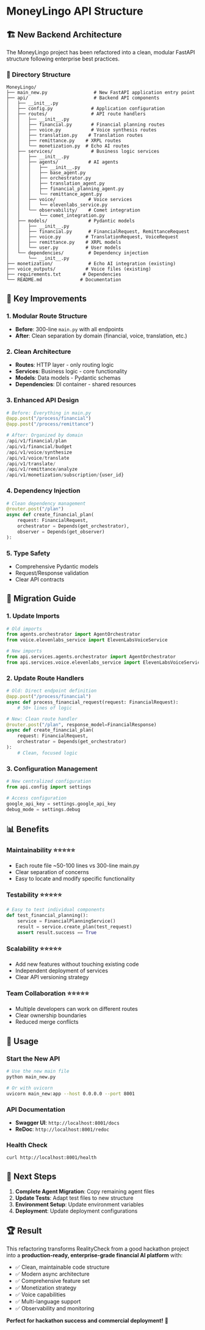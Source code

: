 # MoneyLingo API Structure

## 🏗️ New Backend Architecture

The MoneyLingo project has been refactored into a clean, modular FastAPI structure following enterprise best practices.

### 📁 Directory Structure

```
MoneyLingo/
├── main_new.py                 # New FastAPI application entry point
├── api/                        # Backend API components
│   ├── __init__.py
│   ├── config.py              # Application configuration
│   ├── routes/                # API route handlers
│   │   ├── __init__.py
│   │   ├── financial.py       # Financial planning routes
│   │   ├── voice.py           # Voice synthesis routes
│   │   ├── translation.py    # Translation routes
│   │   ├── remittance.py    # XRPL routes
│   │   └── monetization.py  # Echo AI routes
│   ├── services/              # Business logic services
│   │   ├── __init__.py
│   │   ├── agents/           # AI agents
│   │   │   ├── __init__.py
│   │   │   ├── base_agent.py
│   │   │   ├── orchestrator.py
│   │   │   ├── translation_agent.py
│   │   │   ├── financial_planning_agent.py
│   │   │   └── remittance_agent.py
│   │   ├── voice/            # Voice services
│   │   │   └── elevenlabs_service.py
│   │   └── observability/    # Comet integration
│   │       └── comet_integration.py
│   ├── models/               # Pydantic models
│   │   ├── __init__.py
│   │   ├── financial.py      # FinancialRequest, RemittanceRequest
│   │   ├── voice.py         # TranslationRequest, VoiceRequest
│   │   ├── remittance.py    # XRPL models
│   │   └── user.py          # User models
│   └── dependencies/         # Dependency injection
│       └── __init__.py
├── monetization/             # Echo AI integration (existing)
├── voice_outputs/           # Voice files (existing)
├── requirements.txt        # Dependencies
└── README.md              # Documentation
```

## 🚀 Key Improvements

### 1. **Modular Route Structure**
- **Before**: 300-line `main.py` with all endpoints
- **After**: Clean separation by domain (financial, voice, translation, etc.)

### 2. **Clean Architecture**
- **Routes**: HTTP layer - only routing logic
- **Services**: Business logic - core functionality
- **Models**: Data models - Pydantic schemas
- **Dependencies**: DI container - shared resources

### 3. **Enhanced API Design**
```python
# Before: Everything in main.py
@app.post("/process/financial")
@app.post("/process/remittance")

# After: Organized by domain
/api/v1/financial/plan
/api/v1/financial/budget
/api/v1/voice/synthesize
/api/v1/voice/translate
/api/v1/translate/
/api/v1/remittance/analyze
/api/v1/monetization/subscription/{user_id}
```

### 4. **Dependency Injection**
```python
# Clean dependency management
@router.post("/plan")
async def create_financial_plan(
    request: FinancialRequest,
    orchestrator = Depends(get_orchestrator),
    observer = Depends(get_observer)
):
```

### 5. **Type Safety**
- Comprehensive Pydantic models
- Request/Response validation
- Clear API contracts

## 🔧 Migration Guide

### 1. **Update Imports**
```python
# Old imports
from agents.orchestrator import AgentOrchestrator
from voice.elevenlabs_service import ElevenLabsVoiceService

# New imports
from api.services.agents.orchestrator import AgentOrchestrator
from api.services.voice.elevenlabs_service import ElevenLabsVoiceService
```

### 2. **Update Route Handlers**
```python
# Old: Direct endpoint definition
@app.post("/process/financial")
async def process_financial_request(request: FinancialRequest):
    # 50+ lines of logic

# New: Clean route handler
@router.post("/plan", response_model=FinancialResponse)
async def create_financial_plan(
    request: FinancialRequest,
    orchestrator = Depends(get_orchestrator)
):
    # Clean, focused logic
```

### 3. **Configuration Management**
```python
# New centralized configuration
from api.config import settings

# Access configuration
google_api_key = settings.google_api_key
debug_mode = settings.debug
```

## 📊 Benefits

### **Maintainability** ⭐⭐⭐⭐⭐
- Each route file ~50-100 lines vs 300-line main.py
- Clear separation of concerns
- Easy to locate and modify specific functionality

### **Testability** ⭐⭐⭐⭐⭐
```python
# Easy to test individual components
def test_financial_planning():
    service = FinancialPlanningService()
    result = service.create_plan(test_request)
    assert result.success == True
```

### **Scalability** ⭐⭐⭐⭐⭐
- Add new features without touching existing code
- Independent deployment of services
- Clear API versioning strategy

### **Team Collaboration** ⭐⭐⭐⭐⭐
- Multiple developers can work on different routes
- Clear ownership boundaries
- Reduced merge conflicts

## 🚀 Usage

### **Start the New API**
```bash
# Use the new main file
python main_new.py

# Or with uvicorn
uvicorn main_new:app --host 0.0.0.0 --port 8001
```

### **API Documentation**
- **Swagger UI**: `http://localhost:8001/docs`
- **ReDoc**: `http://localhost:8001/redoc`

### **Health Check**
```bash
curl http://localhost:8001/health
```

## 🎯 Next Steps

1. **Complete Agent Migration**: Copy remaining agent files
2. **Update Tests**: Adapt test files to new structure
3. **Environment Setup**: Update environment variables
4. **Deployment**: Update deployment configurations

## 🏆 Result

This refactoring transforms RealityCheck from a good hackathon project into a **production-ready, enterprise-grade financial AI platform** with:

- ✅ Clean, maintainable code structure
- ✅ Modern async architecture
- ✅ Comprehensive feature set
- ✅ Monetization strategy
- ✅ Voice capabilities
- ✅ Multi-language support
- ✅ Observability and monitoring

**Perfect for hackathon success and commercial deployment!** 🚀
